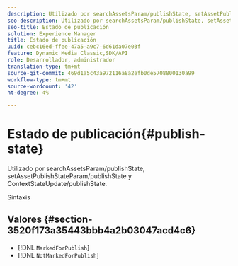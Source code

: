 ```yaml
---
description: Utilizado por searchAssetsParam/publishState, setAssetPublishStateParam/publishState y ContextStateUpdate/publishState.
seo-description: Utilizado por searchAssetsParam/publishState, setAssetPublishStateParam/publishState y ContextStateUpdate/publishState.
seo-title: Estado de publicación
solution: Experience Manager
title: Estado de publicación
uuid: cebc16ed-ffee-47a5-a9c7-6d61da07e03f
feature: Dynamic Media Classic,SDK/API
role: Desarrollador, administrador
translation-type: tm+mt
source-git-commit: 469d1a5c43a972116a8a2efb0de5708800130a99
workflow-type: tm+mt
source-wordcount: '42'
ht-degree: 4%

---
```



# Estado de publicación{#publish-state}

Utilizado por searchAssetsParam/publishState, setAssetPublishStateParam/publishState y ContextStateUpdate/publishState.

Sintaxis

## Valores {#section-3520f173a35443bbb4a2b03047acd4c6}

* [!DNL `MarkedForPublish`]
* [!DNL `NotMarkedForPublish`]

